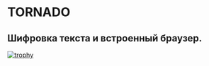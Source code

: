 # TORNADO 
## Шифровка текста и встроенный браузер. 
[![trophy](https://github-profile-trophy.vercel.app/?username=ryo-ma)](https://github.com/ryo-ma/github-profile-trophy)
